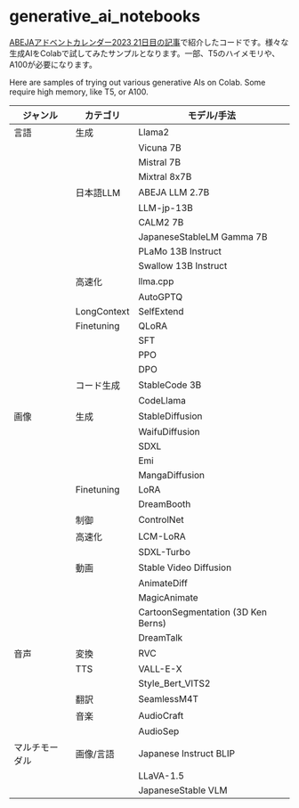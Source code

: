 # generative_ai_notebooks

[ABEJAアドベントカレンダー2023 21日目の記事](https://tech-blog.abeja.asia/entry/advent-2023-day21)で紹介したコードです。様々な生成AIをColabで試してみたサンプルとなります。一部、T5のハイメモリや、A100が必要になります。

Here are samples of trying out various generative AIs on Colab. Some require high memory, like T5, or A100.

| ジャンル | カテゴリ | モデル/手法 |
| --- | --- | --- |
| 言語 | 生成 | Llama2 |
|  |  | Vicuna 7B |
|  |  | Mistral 7B |
|  |  | Mixtral 8x7B |
|  | 日本語LLM | ABEJA LLM 2.7B |
|  |  | LLM-jp-13B |
|  |  | CALM2 7B |
|  |  | JapaneseStableLM Gamma 7B |
|  |  | PLaMo 13B Instruct |
|  |  | Swallow 13B Instruct |
|  | 高速化 | llma.cpp |
|  | | AutoGPTQ |
|  | LongContext | SelfExtend |
|  | Finetuning | QLoRA |
|  | | SFT |
|  | | PPO |
|  | | DPO |
|  | コード生成 |  StableCode 3B |
|  |  |  CodeLlama |
| 画像 | 生成 | StableDiffusion |
|  |  | WaifuDiffusion |
|  |  | SDXL |
|  |  | Emi |
|  |  | MangaDiffusion |
|  | Finetuning | LoRA |
|  | | DreamBooth |
|  | 制御 | ControlNet |
|  | 高速化 | LCM-LoRA |
|  | | SDXL-Turbo |
|  | 動画 | Stable Video Diffusion |
|  |  | AnimateDiff |
|  |  | MagicAnimate |
|  |  | CartoonSegmentation (3D Ken Berns) |
|  |  | DreamTalk |
| 音声 | 変換 | RVC |
|  | TTS | VALL-E-X |
|  |  | Style_Bert_VITS2 |
|  | 翻訳 | SeamlessM4T |
|  | 音楽 | AudioCraft |
|  | | AudioSep |
| マルチモーダル | 画像/言語 | Japanese Instruct BLIP |
| | | LLaVA-1.5 |
| | | JapaneseStable VLM |
